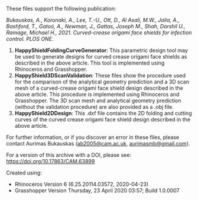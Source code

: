 These files support the following publication: 

_Bukauskas, A., Koronaki, A., Lee, T.-U., Ott, D., Al Asali, M.W., Jalia, A., Bashford, T., Gatoó, A., Newman, J., Gattas, Joseph M., Shah, Darshil U., Ramage, Michael H., 2021. Curved-crease origami face shields for infection control. PLOS ONE._

1. **HappyShieldFoldingCurveGenerator**: This parametric design tool may be used to generate designs for curved crease origami face shields as described in the above article. This tool is implemented using Rhinoceros and Grasshopper.
2. **HappyShield3DScanValidation**: These files show the procedure used for the comparison of the analytical geometry prediction and a 3D scan mesh of a curved-crease origami face shield design described in the above article. This procedure is implemented using Rhinoceros and Grasshopper. The 3D scan mesh and analytical geometry prediction (without the validation procedure) are also provided as a .obj file.
3. **HappyShield2DDesign**: This .dxf file contains the 2D folding and cutting curves of the curved crease origami face shield design described in the above article. 

For further information, or if you discover an error in these files, please contact Aurimas Bukauskas (ab2005@cam.ac.uk, aurimasmb@gmail.com). 

For a version of this archive with a DOI, please see: https://doi.org/10.17863/CAM.63899

Created using:

* Rhinoceros Version 6  (6.25.20114.03572, 2020-04-23)
* Grasshopper Version Thursday, 23 April 2020 03:57; Build 1.0.0007
